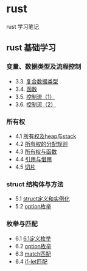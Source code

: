 # rust
rust 学习笔记

## rust 基础学习
### 变量、数据类型及流程控制
* 3.3. [复合数据类型](./src/basic_learning/03/3.3复合数据类型.md)
* 3.4. [函数](./src/basic_learning/03/3.4函数.md)
* 3.5. [控制流（1）](./src/basic_learning/03/3.5控制流(1).md)
* 3.6. [控制流（2）](./src/basic_learning/03/3.6控制流(2).md)

### 所有权
* 4.1 [所有权及heap与stack](./src/basic_learning/04/1.1所有权.md)
* 4.2 [所有权的分配规则](./src/basic_learning/04/1.2所有权的分配规则.md)
* 4.3 [所有权与函数](./src/basic_learning/04/1.3所有权与函数.md)
* 4.4 [引用与借用](./src/basic_learning/04/1.4引用与借用.md)
* 4.5 [切片](./src/basic_learning/04/1.5切片.md)

### struct 结构体与方法
* 5.1 [struct定义和实例化](./src/basic_learning/05/5.1struct定义和实例化.md)
* 5.2 [option枚举](./src/basic_learning/05/5.2struct的方法.md)

### 枚举与匹配
* 6.1 [6.1定义枚举](./src/basic_learning/06/6.1定义枚举.md)
* 6.2 [option枚举](./src/basic_learning/06/6.2option枚举.md)
* 6.3 [match匹配](./src/basic_learning/06/6.3match.md)
* 6.4 [if-let匹配](./src/basic_learning/06/6.4if-let.md)